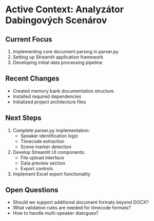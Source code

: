 # Active Context: Analyzátor Dabingových Scenárov

## Current Focus
1. Implementing core document parsing in parser.py
2. Setting up Streamlit application framework
3. Developing initial data processing pipeline

## Recent Changes
- Created memory bank documentation structure
- Installed required dependencies
- Initialized project architecture files

## Next Steps
1. Complete parser.py implementation:
   - Speaker identification logic
   - Timecode extraction
   - Scene marker detection
2. Develop Streamlit UI components:
   - File upload interface
   - Data preview section
   - Export controls
3. Implement Excel export functionality

## Open Questions
- Should we support additional document formats beyond DOCX?
- What validation rules are needed for timecode formats?
- How to handle multi-speaker dialogues?
